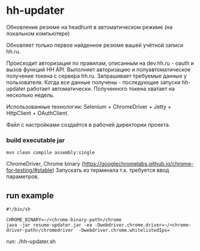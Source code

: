 # hh-updater
Обновление резюме на headhunt в автоматическом режиме (на локальном компьютере)

Обновляет только первое найденное резюме вашей учётной записи hh.ru. 

Происходит авторизация по правилам, описанным на dev.hh.ru - oauth и вызов функций HH API.
Выполняет авторизацию и полуавтоматическое получение токена с сервера hh.ru.
Запрашивает требуемые данные у пользователя. 
Когда все данные получены - последующие запуски hh-updater работает автоматически. 
Полученного токена хватает на несколько недель.  

Использованные технологии: Selenium + ChromeDriver + Jetty + HttpClient + OAuthClient. 

Файл с настройками создаётся в рабочей директории проекта.

### build executable jar
```
mvn clean compile assembly:single
```

ChromeDriver, Chrome binary (https://googlechromelabs.github.io/chrome-for-testing/#stable)
Запускать из терминала т.к. требуется ввод параметров.

## run example
``` 
#!/bin/sh

CHROME_BINARY=~/<chrome-binary-path>/chrome
java -jar resume-updater.jar -ea -Dwebdriver.chrome.driver=~/<chrome-driver-path>/chromedriver  -Dwebdriver.chrome.whitelistedIps= 
```

run: ./hh-updater.sh
